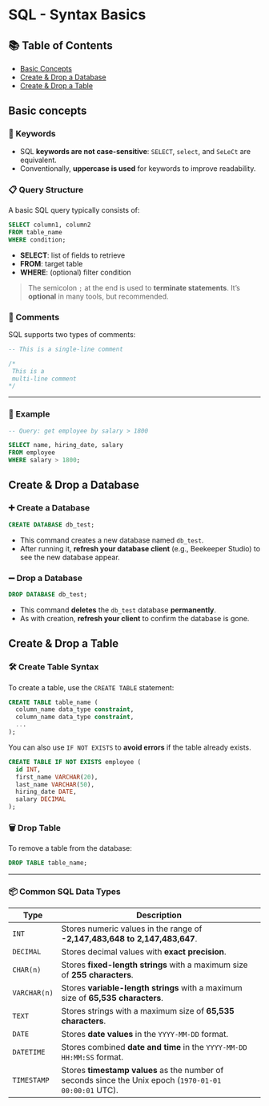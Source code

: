 # SQL - Syntax Basics

## 📚 Table of Contents

- [Basic Concepts](#basic-concepts)
- [Create & Drop a Database](#create--drop-a-database)
- [Create & Drop a Table](#create--drop-a-table)

## Basic concepts

### 🧩 Keywords

- SQL **keywords are not case-sensitive**: `SELECT`, `select`, and `SeLeCt` are equivalent.
- Conventionally, **uppercase is used** for keywords to improve readability.

### 📋 Query Structure

A basic SQL query typically consists of:

```sql
SELECT column1, column2
FROM table_name
WHERE condition;
```

- **SELECT**: list of fields to retrieve
- **FROM**: target table
- **WHERE**: (optional) filter condition

> The semicolon `;` at the end is used to **terminate statements**. It’s **optional** in many tools, but recommended.

### 💬 Comments

SQL supports two types of comments:

```sql
-- This is a single-line comment

/*
 This is a
 multi-line comment
*/
```

---

### 🧪 Example

```sql
-- Query: get employee by salary > 1800

SELECT name, hiring_date, salary
FROM employee
WHERE salary > 1800;
```

## Create & Drop a Database

### ➕ Create a Database

```sql
CREATE DATABASE db_test;
```

- This command creates a new database named `db_test`.
- After running it, **refresh your database client** (e.g., Beekeeper Studio) to see the new database appear.

### ➖ Drop a Database

```sql
DROP DATABASE db_test;
```

- This command **deletes** the `db_test` database **permanently**.
- As with creation, **refresh your client** to confirm the database is gone.

## Create & Drop a Table

### 🛠️ Create Table Syntax

To create a table, use the `CREATE TABLE` statement:

```sql
CREATE TABLE table_name (
  column_name data_type constraint,
  column_name data_type constraint,
  ...
);
```

You can also use `IF NOT EXISTS` to **avoid errors** if the table already exists.

```sql
CREATE TABLE IF NOT EXISTS employee (
  id INT,
  first_name VARCHAR(20),
  last_name VARCHAR(50),
  hiring_date DATE,
  salary DECIMAL
);
```

### 🗑️ Drop Table

To remove a table from the database:

```sql
DROP TABLE table_name;
```

---

### 📦 Common SQL Data Types

| Type         | Description                                                                                            |
| ------------ | ------------------------------------------------------------------------------------------------------ |
| `INT`        | Stores numeric values in the range of **-2,147,483,648 to 2,147,483,647**.                             |
| `DECIMAL`    | Stores decimal values with **exact precision**.                                                        |
| `CHAR(n)`    | Stores **fixed-length strings** with a maximum size of **255 characters**.                             |
| `VARCHAR(n)` | Stores **variable-length strings** with a maximum size of **65,535 characters**.                       |
| `TEXT`       | Stores strings with a maximum size of **65,535 characters**.                                           |
| `DATE`       | Stores **date values** in the `YYYY-MM-DD` format.                                                     |
| `DATETIME`   | Stores combined **date and time** in the `YYYY-MM-DD HH:MM:SS` format.                                 |
| `TIMESTAMP`  | Stores **timestamp values** as the number of seconds since the Unix epoch (`1970-01-01 00:00:01` UTC). |
